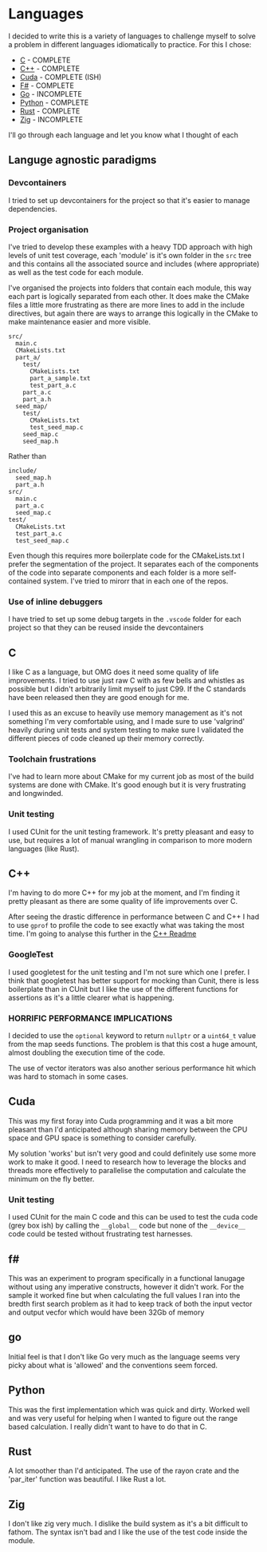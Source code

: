 # Languages

I decided to write this is a variety of languages to challenge myself to solve a problem in different languages idiomatically to practice. For this I chose:

* [C](./c/) - COMPLETE
* [C++](./c++/) - COMPLETE
* [Cuda]() - COMPLETE (ISH)
* [F#](./f_sharp/) - COMPLETE
* [Go](./go/) - INCOMPLETE
* [Python](./python/) - COMPLETE
* [Rust](./rust/) - COMPLETE
* [Zig](./zig/) - INCOMPLETE

I'll go through each language and let you know what I thought of each

## Languge agnostic paradigms

### Devcontainers

I tried to set up devcontainers for the project so that it's easier to manage dependencies.

### Project organisation

I've tried to develop these examples with a heavy TDD approach with high levels of unit test coverage, each 'module' is it's own folder in the `src` tree and this contains all the associated source and includes (where appropriate) as well as the test code for each module.

I've organised the projects into folders that contain each module, this way each part is logically separated from each other. It does make the CMake files a little more frustrating as there are more lines to add in the include directives, but again there are ways to arrange this logically in the CMake to make maintenance easier and more visible.

```
src/
  main.c
  CMakeLists.txt
  part_a/
    test/
      CMakeLists.txt
      part_a_sample.txt
      test_part_a.c
    part_a.c
    part_a.h
  seed_map/
    test/
      CMakeLists.txt
      test_seed_map.c
    seed_map.c
    seed_map.h
```

Rather than

```
include/
  seed_map.h
  part_a.h
src/
  main.c
  part_a.c
  seed_map.c
test/
  CMakeLists.txt
  test_part_a.c
  test_seed_map.c
```

Even though this requires more boilerplate code for the CMakeLists.txt I prefer the segmentation of the project. It separates each of the components of the code into separate components and each folder is a more self-contained system. I've tried to mirorr that in each one of the repos.

### Use of inline debuggers

I have tried to set up some debug targets in the `.vscode` folder for each project so that they can be reused inside the devcontainers

## C

I like C as a language, but OMG does it need some quality of life improvements. I tried to use just raw C with as few bells and whistles as possible but I didn't arbitrarily limit myself to just C99. If the C standards have been released then they are good enough for me.

I used this as an excuse to heavily use memory management as it's not something I'm very comfortable using, and I made sure to use 'valgrind' heavily during unit tests and system testing to make sure I validated the different pieces of code cleaned up their memory correctly.

### Toolchain frustrations

I've had to learn more about CMake for my current job as most of the build systems are done with CMake. It's good enough but it is very frustrating and longwinded.

### Unit testing

I used CUnit for the unit testing framework. It's pretty pleasant and easy to use, but requires a lot of manual wrangling in comparison to more modern languages (like Rust).

## C++

I'm having to do more C++ for my job at the moment, and I'm finding it pretty pleasant as there are some quality of life improvements over C. 

After seeing the drastic difference in performance between C and C++ I had to use `gprof` to profile the code to see exactly what was taking the most time. I'm going to analyse this further in the [C++ Readme](./c++/README.md)

### GoogleTest

I used googletest for the unit testing and I'm not sure which one I prefer. I think that googletest has better support for mocking than Cunit, there is less boilerplate than in CUnit but I like the use of the different functions for assertions as it's a little clearer what is happening.

### HORRIFIC PERFORMANCE IMPLICATIONS

I decided to use the `optional` keyword to return `nullptr` or a `uint64_t` value from the map seeds functions. The problem is that this cost a huge amount, almost doubling the execution time of the code. 

The use of vector iterators was also another serious performance hit which was hard to stomach in some cases.

## Cuda

This was my first foray into Cuda programming and it was a bit more pleasant than I'd anticipated although sharing memory between the CPU space and GPU space is something to consider carefully.

My solution 'works' but isn't very good and could definitely use some more work to make it good. I need to research how to leverage the blocks and threads more effectively to parallelise the computation and calculate the minimum on the fly better.

### Unit testing

I used CUnit for the main C code and this can be used to test the cuda code (grey box ish) by calling the `__global__` code but none of the `__device__` code could be tested without frustrating test harnesses.

## f#

This was an experiment to program specifically in a functional lanugage without using any imperative constructs, however it didn't work. For the sample it worked fine but when calculating the full values I ran into the bredth first search problem as it had to keep track of both the input vector and output vecfor which would have been 32Gb of memory

## go

Initial feel is that I don't like Go very much as the language seems very picky about what is 'allowed' and the conventions seem forced.

## Python

This was the first implementation which was quick and dirty. Worked well and was very useful for helping when I wanted to figure out the range based calculation. I really didn't want to have to do that in C.

## Rust

A lot smoother than I'd anticipated. The use of the rayon crate and the 'par_iter' function was beautiful. I like Rust a lot.

## Zig 

I don't like zig very much. I dislike the build system as it's a bit difficult to fathom. The syntax isn't bad and I like the use of the test code inside the module.